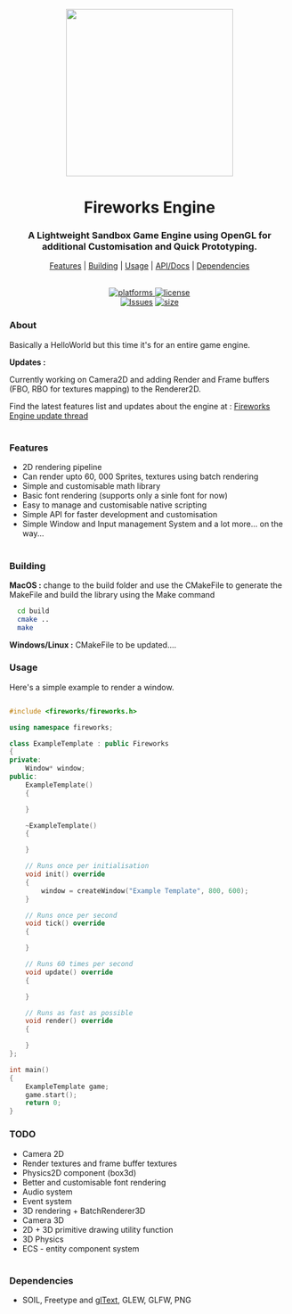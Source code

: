 <p align="center">
  <img width=300" src="https://github.com/Pikachuxxxx/Fireworks-Engine/blob/master/fireworks%20logo.png">
</p>
<h1 align="center"> Fireworks Engine </h1>

<p align="center">
<h3 align="center">A Lightweight Sandbox Game Engine using OpenGL for additional Customisation and Quick Prototyping.</h3>
</p>

<p align="center">
  <a href="#features">Features</a> |
  <a href="#building">Building</a> |
  <a href="#usage">Usage</a> |
  <a href="https://github.com/Pikachuxxxx/Fireworks-Engine/wiki">API/Docs</a> |
  <a href="#dependencies">Dependencies</a>
<br/>
</p>  

<p align="center">  
<br/>
<a href="https://github.com/Pikachuxxxx/Fireworks-Engine"><img alt="platforms" src="https://img.shields.io/badge/Platforms-Windows%20%7C%20Linux%20%7C%20macOS%20%7C-blue?style=flat-square"/>  </a>       
<a href="https://github.com/Pikachuxxxx/Fireworks-Engine/blob/master/LICENSE"><img alt="license" src="https://img.shields.io/github/license/Pikachuxxxx/fireworks-engine?style=flat-square"/>  </a>
<br/>
<a href="https://github.com/Pikachuxxxx/Fireworks-Engine/issues"><img alt="Issues" src="https://img.shields.io/github/issues/Pikachuxxxx/fireworks-engine?style=flat-square"/></a>
<a href=""><img alt="size" src="https://img.shields.io/github/repo-size/Pikachuxxxx/fireworks-engine?color=FFA500&style=flat-square"/></a>
<br/>
</p>

### About
Basically a HelloWorld but this time it's for an entire game engine.

**Updates :**

Currently working on Camera2D and adding Render and Frame buffers (FBO, RBO for textures mapping) to the Renderer2D.

Find the latest features list and updates about the engine at : [Fireworks Engine update thread](https://twitter.com/GameGraphicsGuy/status/1300449455733239808)

#
### Features

- 2D rendering pipeline
- Can render upto 60, 000 Sprites, textures using batch rendering
- Simple and customisable math library
- Basic font rendering (supports only a sinle font for now)
- Easy to manage and customisable native scripting 
- Simple API for faster development and customisation
- Simple Window and Input management System and a lot more... on the way...

#
### Building
**MacOS :**
  change to the build folder and use the CMakeFile to generate the MakeFile and build the library using the Make command
```bash
  cd build 
  cmake ..
  make 
```
**Windows/Linux :**
CMakeFile to  be updated....

### Usage
Here's a simple example to render a window.
```cpp

#include <fireworks/fireworks.h>

using namespace fireworks;

class ExampleTemplate : public Fireworks
{
private:
    Window* window;
public:
    ExampleTemplate()
    {

    }

    ~ExampleTemplate()
    {

    }

    // Runs once per initialisation
    void init() override
    {
        window = createWindow("Example Template", 800, 600);
    }

    // Runs once per second
    void tick() override
    {

    }

    // Runs 60 times per second
    void update() override
    {

    }

    // Runs as fast as possible
    void render() override
    {

    }
};

int main()
{
    ExampleTemplate game;
    game.start();
    return 0;
}
```
### TODO
- Camera 2D
- Render textures and frame buffer textures
- Physics2D component (box3d)
- Better and customisable font rendering 
- Audio system
- Event system
- 3D rendering + BatchRenderer3D
- Camera 3D
- 2D + 3D primitive drawing utility function 
- 3D Physics 
- ECS - entity component system 

#
### Dependencies
- SOIL, Freetype and [glText](https://github.com/vallentin/glText), GLEW, GLFW, PNG 

